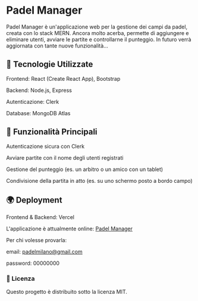 # Padel Manager

Padel Manager è un'applicazione web per la gestione dei campi da padel, creata con lo stack MERN.
Ancora molto acerba, permette di aggiungere e eliminare utenti, avviare le partite e controllarne il punteggio. In futuro verrà aggiornata con tante nuove funzionalità...

## 🚀 Tecnologie Utilizzate

Frontend: React (Create React App), Bootstrap

Backend: Node.js, Express

Autenticazione: Clerk

Database: MongoDB Atlas

## 📌 Funzionalità Principali

Autenticazione sicura con Clerk

Avviare partite con il nome degli utenti registrati

Gestione del punteggio (es. un arbitro o un amico con un tablet)

Condivisione della partita in atto (es. su uno schermo posto a bordo campo)

## 🌍 Deployment

Frontend & Backend: Vercel

L'applicazione è attualmente online: [Padel Manager](https://padelmanager.vercel.app/)

Per chi volesse provarla:

email: padelmilano@gmail.com

password: 00000000

### 📜 Licenza

Questo progetto è distribuito sotto la licenza MIT.
